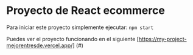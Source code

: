# Proyecto de React ecommerce

Para iniciar este proyecto simplemente ejecutar:
`npm start`

Puedes ver el proyecto funcionando en el siguiente [https://my-project-mejorentresde.vercel.app/] (#)     
